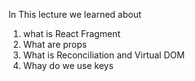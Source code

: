 In This lecture we learned about 

1. what is React Fragment
2. What are props  
3. What is Reconciliation and Virtual DOM
4. Whay do we use keys 

